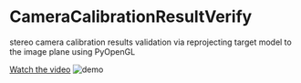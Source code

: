 # CameraCalibrationResultVerify
stereo camera calibration results validation via reprojecting target model to the image plane using PyOpenGL

[Watch the video](https://www.youtube.com/watch?v=WUE31774weQ)
![demo](https://github.com/xing-shuai/CameraCalibrationResultVerify/blob/master/resources/images/awesomeface.png)
